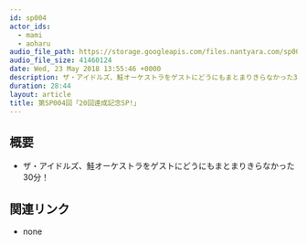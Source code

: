 ```yaml
---
id: sp004
actor_ids:
  - mami
  - aoharu
audio_file_path: https://storage.googleapis.com/files.nantyara.com/sp004.mp3
audio_file_size: 41460124
date: Wed, 23 May 2018 13:55:46 +0000
description: ザ・アイドルズ、鮭オーケストラをゲストにどうにもまとまりきらなかった30分！
duration: 28:44
layout: article
title: 第SP004回「20回達成記念SP!」
---
```

## 概要

* ザ・アイドルズ、鮭オーケストラをゲストにどうにもまとまりきらなかった30分！

## 関連リンク

* none
